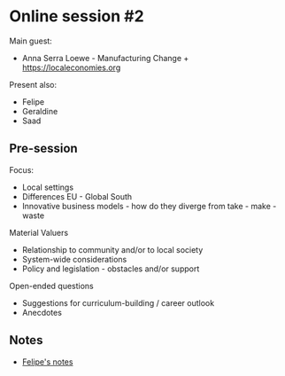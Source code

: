 # Online session #2

Main guest: 

- Anna Serra Loewe - Manufacturing Change + https://localeconomies.org

Present also:

- Felipe
- Geraldine
- Saad

## Pre-session

Focus:

- Local settings
- Differences EU - Global South
- Innovative business models - how do they diverge from take - make - waste

Material Valuers

- Relationship to community and/or to local society
- System-wide considerations
- Policy and legislation - obstacles and/or support

Open-ended questions

- Suggestions for curriculum-building / career outlook
- Anecdotes

## Notes

- [Felipe's notes](02_Notes-FF.md)
